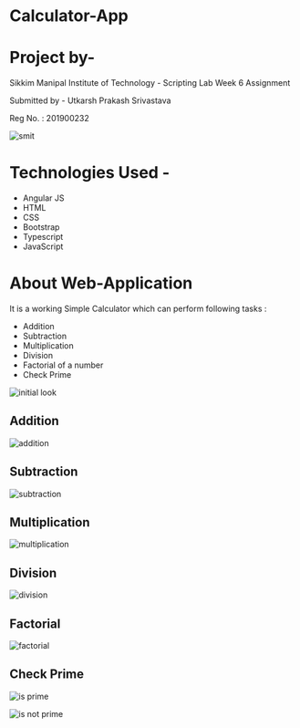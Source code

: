 # Calculator-App

# Project by-
Sikkim Manipal Institute of Technology - Scripting Lab Week 6 Assignment

Submitted by - Utkarsh Prakash Srivastava

Reg No. : 201900232

![smit](https://user-images.githubusercontent.com/57147530/137695802-3c030782-cbd8-47e0-8f6b-b34b540b06fb.png)


# Technologies Used -

- Angular JS
- HTML
- CSS
- Bootstrap
- Typescript
- JavaScript


# About Web-Application

It is a working Simple Calculator which can perform following tasks : 

- Addition
- Subtraction
- Multiplication
- Division
- Factorial of a number
- Check Prime

![initial look](https://user-images.githubusercontent.com/57147530/137696397-515d2e99-43d1-476d-9508-131a7ff90be0.png)


## Addition
![addition](https://user-images.githubusercontent.com/57147530/137696431-83b6eae6-0f60-4b2f-8f06-a709c5b1a7e5.png)

## Subtraction
![subtraction](https://user-images.githubusercontent.com/57147530/137696486-5a324ba4-f45b-4b44-a23c-0c76de29adb2.png)

## Multiplication
![multiplication](https://user-images.githubusercontent.com/57147530/137696537-ea0e705a-7ce9-49a7-beb5-875654f9bc60.png)

## Division 
![division](https://user-images.githubusercontent.com/57147530/137696614-c00ad6fb-d229-4104-a539-b17fd3bfe999.png)

## Factorial
![factorial](https://user-images.githubusercontent.com/57147530/137696647-75308de9-cdd9-4984-9f65-1100502c7df5.png)

## Check Prime
![is prime](https://user-images.githubusercontent.com/57147530/137696677-fe2d5aac-4fdf-4c0e-88cf-e68cc652d10c.png)

![is not prime](https://user-images.githubusercontent.com/57147530/137696718-0495cdb6-ab11-48a3-a040-e1a60c7bc39a.png)
